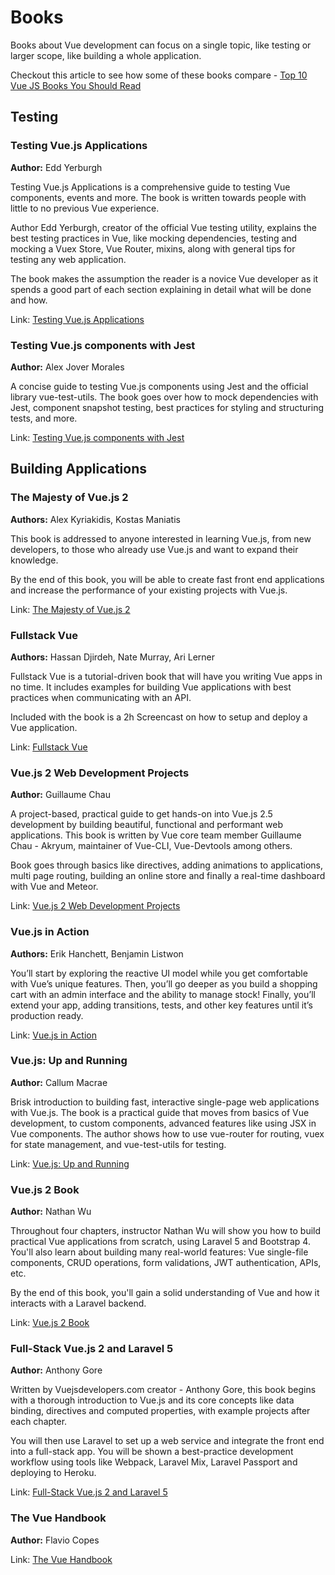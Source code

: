 # Books
Books about Vue development can focus on a single topic, like testing or larger scope, like building a whole application. 

Checkout this article to see how some of these books compare - [Top 10 Vue JS Books You Should Read](https://dev.to/heshanfu/top-10-vue-js-books-you-should-read-240c)

## Testing

### Testing Vue.js Applications 
**Author:** Edd Yerburgh 

Testing Vue.js Applications is a comprehensive guide to testing Vue components, events and more. The book is written towards people with little to no previous Vue experience.
 
Author Edd Yerburgh, creator of the official Vue testing utility, explains the best testing practices in Vue, like mocking dependencies, testing and mocking a Vuex Store, Vue Router, mixins, along with general tips for testing any web application.
 
The book makes the assumption the reader is a novice Vue developer as it spends a good part of each section explaining in detail what will be done and how.

Link: [Testing Vue.js Applications](https://www.manning.com/books/testing-vue-js-applications)

### Testing Vue.js components with Jest 
**Author:** Alex Jover Morales

A concise guide to testing Vue.js components using Jest and the official library vue-test-utils. The book goes over how to mock dependencies with Jest, component snapshot testing, best practices for styling and structuring tests, and more.

Link: [Testing Vue.js components with Jest](https://leanpub.com/testingvuejscomponentswithjest)

## Building Applications

### The Majesty of Vue.js 2
**Authors:** Alex Kyriakidis, Kostas Maniatis

This book is addressed to anyone interested in learning Vue.js, from new developers, to those who already use Vue.js and want to expand their knowledge. 

By the end of this book, you will be able to create fast front end applications and increase the performance of your existing projects with Vue.js.

Link: [The Majesty of Vue.js 2](https://leanpub.com/vuejs2)

### Fullstack Vue
**Authors:** Hassan Djirdeh, Nate Murray, Ari Lerner

Fullstack Vue is a tutorial-driven book that will have you writing Vue apps in no time. It includes examples for building Vue applications with best practices when communicating with an API.

Included with the book is a 2h Screencast on how to setup and deploy a Vue application.

Link: [Fullstack Vue](https://www.fullstack.io/vue/)

### Vue.js 2 Web Development Projects
**Author:** Guillaume Chau

A project-based, practical guide to get hands-on into Vue.js 2.5 development by building beautiful, functional and performant web applications. This book is written by Vue core team member Guillaume Chau - Akryum, maintainer of Vue-CLI, Vue-Devtools among others.

Book goes through basics like directives, adding animations to applications, multi page routing, building an online store and finally a real-time dashboard with Vue and Meteor.

Link: [Vue.js 2 Web Development Projects](https://www.packtpub.com/web-development/vuejs-2-web-development-projects)

### Vue.js in Action
**Authors:** Erik Hanchett, Benjamin Listwon

You’ll start by exploring the reactive UI model while you get comfortable with Vue’s unique features. Then, you’ll go deeper as you build a shopping cart with an admin interface and the ability to manage stock! Finally, you’ll extend your app, adding transitions, tests, and other key features until it’s production ready. 

Link: [Vue.js in Action](https://www.manning.com/books/vue-js-in-action)

### Vue.js: Up and Running
**Author:** Callum Macrae

Brisk introduction to building fast, interactive single-page web applications with Vue.js. The book is a practical guide that moves from basics of Vue development, to custom components, advanced features like using JSX in Vue components. The author shows how to use vue-router for routing, vuex for state management, and vue-test-utils for testing.

Link: [Vue.js: Up and Running](http://shop.oreilly.com/product/0636920103455)

### Vue.js 2 Book
**Author:** Nathan Wu

Throughout four chapters, instructor Nathan Wu will show you how to build practical Vue applications from scratch, using Laravel 5 and Bootstrap 4. You'll also learn about building many real-world features: Vue single-file components, CRUD operations, form validations, JWT authentication, APIs, etc.

By the end of this book, you'll gain a solid understanding of Vue and how it interacts with a Laravel backend.

Link: [Vue.js 2 Book](https://vuejsbook.com/)

### Full-Stack Vue.js 2 and Laravel 5
**Author:** Anthony Gore

Written by Vuejsdevelopers.com creator - Anthony Gore, this book begins with a thorough introduction to Vue.js and its core concepts like data binding, directives and computed properties, with example projects after each chapter.

You will then use Laravel to set up a web service and integrate the front end into a full-stack app. You will be shown a best-practice development workflow using tools like Webpack, Laravel Mix, Laravel Passport and deploying to Heroku.

Link: [Full-Stack Vue.js 2 and Laravel 5](https://www.packtpub.com/application-development/full-stack-vuejs-2-and-laravel-5)

### The Vue Handbook
**Author:**  Flavio Copes

Link: [The Vue Handbook](https://vuehandbook.com/)
